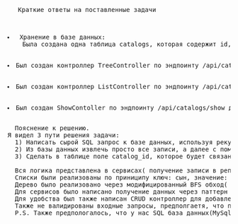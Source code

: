 <pre>
  <ul>Краткие ответы на поставленные задачи</ul>
    <li> Хранение в базе данных:
    Была создана одна таблица catalogs, которая содержит id, название title и поле catalog_id, которая ссылается на себя саму же связью один ко многим(catalog_id ссылется на id).</li>
    <li>Был создан контроллер TreeController по эндпоинту /api/catalogs/tree для решения задачи о дереве.</li>
   <li>Был создан контроллер ListController по эндпоинту /api/catalogs/list для решения задачи о плоском списке.</li>
    <li>Был создан ShowContoller по эндпоинту /api/catalogs/show для решения задачи о заданном выводе</li>
<pre>
  Пояснение к решению. 
Я видел 3 пути решения задачи:
  1) Написать сырой SQL запрос к базе данных, используя рекурсивный запрос. Этот метод кажется оптимальным, так как во-первых за один запрос получаем всю необходимую информацию из базы данных, (что является самым оптимальным решением в плане ресурсов), а во-вторых вся логика будет лежать строго в этом запросе. Однако ввиду того, что Eloquent не поддерживает рекурсивные запросы, то придется писать сырой SQL запрос, что не является хорошей практикой.
  2) Из базы данных извлечь просто все записи, а далее с помощью контроллера как то обработать и преобразовать этот массив данных. Оптимально по обращению к базе данных( всего 1 самый простой запрос), однако очень сложная логика реализации в контроллере, поэтому от этого метода было рещено отказаться.
  3) Сделать в таблице поле catalog_id, которое будет связано связью один ко многим, и это поле будет ссылаться на таблицу саму себя. Как итог получиться 2 запроса, однако логика контроллера кратно уменьшиться по сравнению с пунктом 2, а также мы сможем использовать возможности ORM. Таким образом был реализован алгоритм
  
  Вся логика представлена в сервисах( получение записи в репозитории CatalogRepository).
  Списки были реализованы по приниципу ключ: сын, значение: родитель(в моей реализации название, но может быть и id).
  Дерево было реализовано через модифицированный BFS обход( обход в ширину).
  Для сервисов было написано получение данных через паттерн репозиторий , который фактически прогружает все элементы списка, и у каждого элемента списка список его родителей(фактически, дерево, у каждого элемента которого глубина 1).
  Для удобства был также написан CRUD контроллер для добавления и отображения элементов дерева(логика не выносилась в сервисы, из-за простоты).
  Также не валидированы входные запросы, предполгаетя, что пользователь добавляет элементы так, что в дереве не возникает цикла, а первый элемент будет иметь значение category_id - null(корень)
  P.S. Также предпологалось, что у нас SQL база данных(MySql). Конечно, намного проще было бы использовать графовую  Nosql базу данных такую как neo4j , которая бы решила проблему за нас, но ввиду ее редкого использования, выбор был остановлен на SQL базе данных.
</pre>
